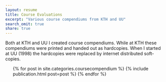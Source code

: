 ```yaml
---
layout: resume
title: Course Evaluations
excerpt: "Various course compendiums from KTH and UU"
search_omit: true
share: true
---
```


Both at KTH and UU I created course compendiums. While at KTH these compendiums were printed and handed out as hardcopies. When I started at UU (1998) the hardcopies were replaced by internet distributed soft-copies.

<ul class="post-list">
{% for post in site.categories.coursecompendium %}
    {% include publication.html post=post %}
{% endfor %}
</ul>
